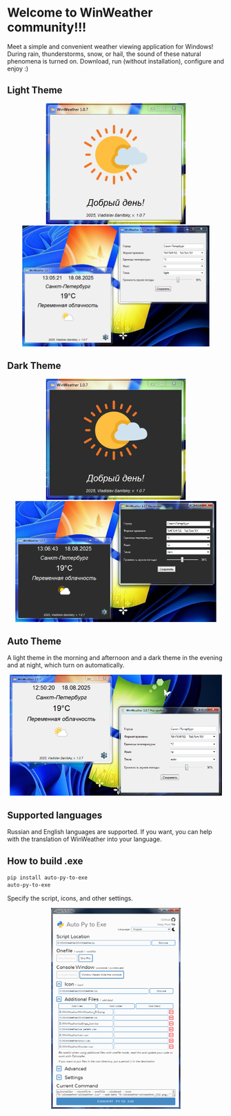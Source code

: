 # Welcome to WinWeather community!!!
Meet a simple and convenient weather viewing application for Windows! During rain, thunderstorms, snow, or hail, the sound of these natural phenomena is turned on. Download, run (without installation), configure and enjoy :)

## Light Theme
<div align="center">
  <img src="Screenshot_splash_screen_light.PNG" height="280"/> <img src="Screenshot_light.PNG" height="280"/>
</div>

## Dark Theme
<div align="center">
  <img src="Screenshot_splash_screen_dark.PNG" height="280"/> <img src="Screenshot_dark.PNG" height="280"/>
</div>

## Auto Theme

A light theme in the morning and afternoon and a dark theme in the evening and at night, which turn on automatically.


<div align="center">
  <img src="Screenshot_auto.PNG" height="280"/>
</div>

## Supported languages
Russian and English languages are supported.
If you want, you can help with the translation of WinWeather into your language.

## How to build .exe
```bash
pip install auto-py-to-exe
auto-py-to-exe
```
Specify the script, icons, and other settings.
<div align="center">
  <img src="Screenshot_how_to_build.png" width="300"/>
</div>
